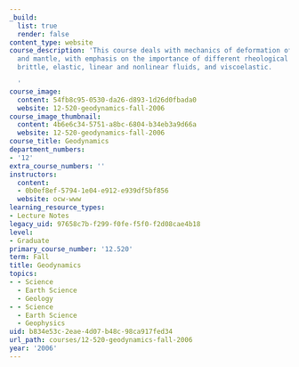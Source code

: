 ```yaml
---
_build:
  list: true
  render: false
content_type: website
course_description: 'This course deals with mechanics of deformation of the crust
  and mantle, with emphasis on the importance of different rheological descriptions:
  brittle, elastic, linear and nonlinear fluids, and viscoelastic.

  '
course_image:
  content: 54fb8c95-0530-da26-d893-1d26d0fbada0
  website: 12-520-geodynamics-fall-2006
course_image_thumbnail:
  content: 4b6e6c34-5751-a8bc-6804-b34eb3a9d66a
  website: 12-520-geodynamics-fall-2006
course_title: Geodynamics
department_numbers:
- '12'
extra_course_numbers: ''
instructors:
  content:
  - 0b0ef8ef-5794-1e04-e912-e939df5bf856
  website: ocw-www
learning_resource_types:
- Lecture Notes
legacy_uid: 97658c7b-f299-f0fe-f5f0-f2d08cae4b18
level:
- Graduate
primary_course_number: '12.520'
term: Fall
title: Geodynamics
topics:
- - Science
  - Earth Science
  - Geology
- - Science
  - Earth Science
  - Geophysics
uid: b834e53c-2eae-4d07-b48c-98ca917fed34
url_path: courses/12-520-geodynamics-fall-2006
year: '2006'
---
```

